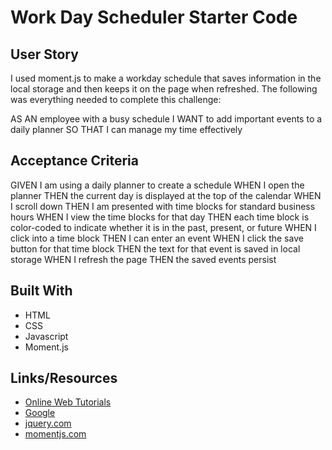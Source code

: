 # Work Day Scheduler Starter Code

## User Story

I used moment.js to make a workday schedule that saves information in the local storage and then keeps it on the page when refreshed.  The following was everything needed to complete this challenge:

AS AN employee with a busy schedule
I WANT to add important events to a daily planner
SO THAT I can manage my time effectively

## Acceptance Criteria

GIVEN I am using a daily planner to create a schedule
WHEN I open the planner
THEN the current day is displayed at the top of the calendar
WHEN I scroll down
THEN I am presented with time blocks for standard business hours
WHEN I view the time blocks for that day
THEN each time block is color-coded to indicate whether it is in the past, present, or future
WHEN I click into a time block
THEN I can enter an event
WHEN I click the save button for that time block
THEN the text for that event is saved in local storage
WHEN I refresh the page
THEN the saved events persist

## Built With

* HTML
* CSS
* Javascript
* Moment.js

## Links/Resources

* <a href="https://w3schools.com" target="_blank">Online Web Tutorials</a>
* <a href="https://google.com" target="_blank">Google</a>
* <a href="https://api.jquery.com/" target="_blank">jquery.com</a>
* <a href="https://momenths.com/" target="_blank">momentjs.com</a>
